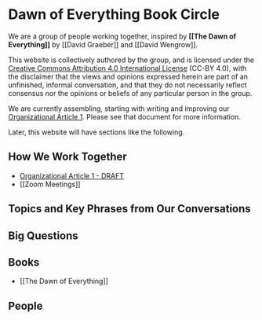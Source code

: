 # Dawn of Everything Book Circle

We are a group of people working together, inspired by **[[The Dawn of Everything]]** by [[David Graeber]] and [[David Wengrow]].

This website is collectively authored by the group, and is licensed under the [Creative Commons Attribution 4.0 International License](http://creativecommons.org/licenses/by/4.0/) (CC-BY 4.0), with the disclaimer that the views and opinions expressed herein are part of an unfinished, informal conversation, and that they do not necessarily reflect consensus nor the opinions or beliefs of any particular person in the group.

We are currently assembling, starting with writing and improving our [Organizational Article 1](https://docs.google.com/document/d/1pqZOb-W3KZgMoWmWIIaLHkvAnZ5b6_OtB8qnRzFovCQ/edit?usp=sharing). Please see that document for more information.

Later, this website will have sections like the following.

## How We Work Together

- [Organizational Article 1 - DRAFT](https://docs.google.com/document/d/1pqZOb-W3KZgMoWmWIIaLHkvAnZ5b6_OtB8qnRzFovCQ/edit?usp=sharing)
- [[Zoom Meetings]]

## Topics and Key Phrases from Our Conversations
## Big Questions
## Books

- [[The Dawn of Everything]]

## People